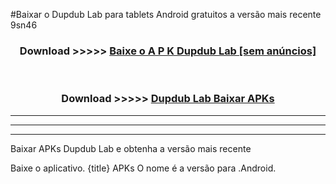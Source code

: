 #Baixar o Dupdub Lab   para tablets Android gratuitos a versão mais recente 9sn46


<div align="center">
<h3>Download >>>>> <a href="https://pt-web.web.app/?pt= Dupdub Lab ">Baixe o A P K Dupdub Lab  [sem anúncios]</a></h3><br>

<h3>Download >>>>> <a href="https://pt-web.web.app/?pt= Dupdub Lab ">Dupdub Lab  Baixar APKs</a></h3>
</div>

----------------------------------------------------------

----------------------------------------------------------

----------------------------------------------------------

Baixar APKs Dupdub Lab  e obtenha a versão mais recente

Baixe o aplicativo. {title} APKs O nome é a versão para .Android.


